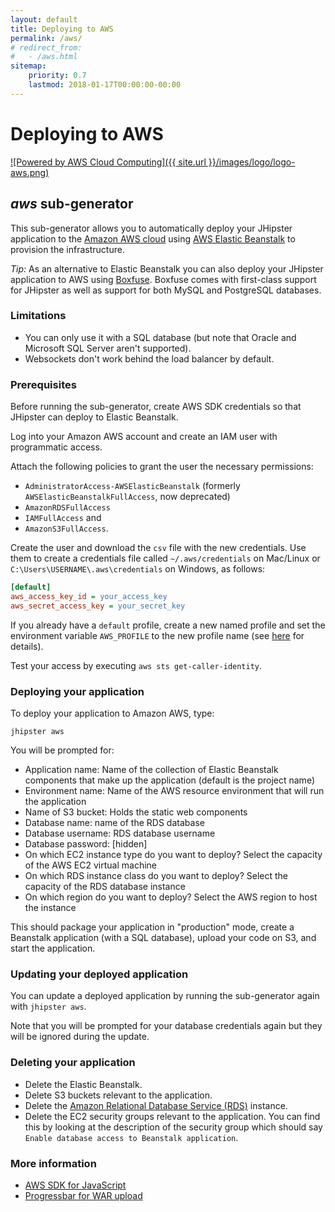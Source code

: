 ```yaml
---
layout: default
title: Deploying to AWS
permalink: /aws/
# redirect_from:
#   - /aws.html
sitemap:
    priority: 0.7
    lastmod: 2018-01-17T00:00:00-00:00
---
```


# <i class="fa fa-cloud-upload"></i> Deploying to AWS

[![Powered by AWS Cloud Computing]({{ site.url }}/images/logo/logo-aws.png)](https://aws.amazon.com/what-is-cloud-computing)

## *aws* sub-generator

This sub-generator allows you to automatically deploy your JHipster application to the [Amazon AWS cloud](https://aws.amazon.com/) using [AWS Elastic Beanstalk](https://docs.aws.amazon.com/elasticbeanstalk/latest/dg/Welcome.html) to provision the infrastructure.

<div class="alert alert-info"> <i>Tip:</i> As an alternative to Elastic Beanstalk you can also deploy your JHipster application to AWS using <a href="{{ site.url }}/boxfuse/">Boxfuse</a>.  
Boxfuse comes with first-class support for JHipster as well as support for both MySQL and PostgreSQL databases.</div>

### Limitations

*   You can only use it with a SQL database (but note that Oracle and Microsoft SQL Server aren't supported).
*   Websockets don't work behind the load balancer by default.

### Prerequisites

Before running the sub-generator, create AWS SDK credentials so that JHipster can deploy to Elastic Beanstalk. 

Log into your Amazon AWS account and create an IAM user with programmatic access. 

Attach the following policies to grant the user the necessary permissions:
- `AdministratorAccess-AWSElasticBeanstalk` (formerly `AWSElasticBeanstalkFullAccess`, now deprecated)
- `AmazonRDSFullAccess` 
- `IAMFullAccess` and
- `AmazonS3FullAccess`.

Create the user and download the `csv` file with the new credentials. Use them to create a credentials file called `~/.aws/credentials` on Mac/Linux or `C:\Users\USERNAME\.aws\credentials` on Windows, as follows:
```ini
[default]
aws_access_key_id = your_access_key
aws_secret_access_key = your_secret_key
```
If you already have a `default` profile, create a new named profile and set the environment variable `AWS_PROFILE` to the new profile name (see [here](https://docs.aws.amazon.com/cli/latest/userguide/cli-configure-profiles.html) for details).

Test your access by executing `aws sts get-caller-identity`.

### Deploying your application

To deploy your application to Amazon AWS, type:

`jhipster aws`

You will be prompted for:
- Application name: Name of the collection of Elastic Beanstalk components that make up the application (default is the project name)
- Environment name: Name of the AWS resource environment that will run the application
- Name of S3 bucket: Holds the static web components
- Database name: name of the RDS database
- Database username: RDS database username
- Database password: [hidden]
- On which EC2 instance type do you want to deploy? Select the capacity of the AWS EC2 virtual machine 
- On which RDS instance class do you want to deploy? Select the capacity of the RDS database instance
- On which region do you want to deploy? Select the AWS region to host the instance

This should package your application in "production" mode, create a Beanstalk application (with a SQL database), upload your code on S3, and start the application.

### Updating your deployed application

You can update a deployed application by running the sub-generator again with `jhipster aws`.

Note that you will be prompted for your database credentials again but they will be ignored during the update.

### Deleting your application

- Delete the Elastic Beanstalk.
- Delete S3 buckets relevant to the application.
- Delete the [Amazon Relational Database Service (RDS)](https://aws.amazon.com/rds/) instance.
- Delete the EC2 security groups relevant to the application. You can find this by looking at the description of the 
security group which should say `Enable database access to Beanstalk application`.

### More information

*   [AWS SDK for JavaScript](http://aws.amazon.com/sdk-for-node-js)
*   [Progressbar for WAR upload](https://github.com/tj/node-progress)
